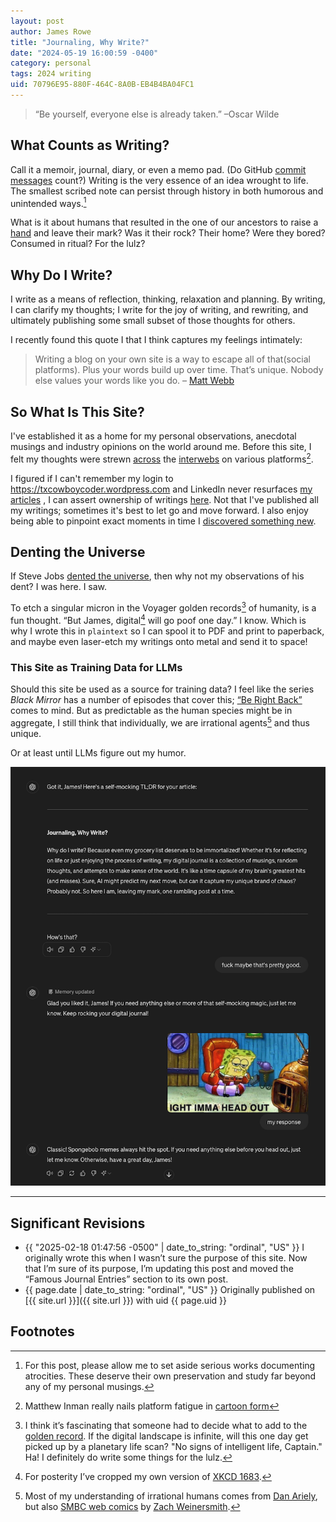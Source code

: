 ```yaml
---
layout: post
author: James Rowe
title: "Journaling, Why Write?"
date: "2024-05-19 16:00:59 -0400"
category: personal
tags: 2024 writing
uid: 70796E95-880F-464C-8A0B-EB4B4BA04FC1
---
```


> “Be yourself, everyone else is already taken.” –Oscar Wilde

## What Counts as Writing?

Call it a memoir, journal, diary, or even a memo pad. (Do GitHub [commit messages](https://github.com/jsr6720/jsr6720.github.io/commit/ff563a45470e49ccad10ff3ae85de08c9647cb89) count?) Writing is the very essence of an idea wrought to life. The smallest scribed note can persist through history in both humorous and unintended ways.[^atrocities] 

What is it about humans that resulted in the one of our ancestors to raise a [hand](https://en.wikipedia.org/wiki/Cave_painting#/media/File:SantaCruz-CuevaManos-P2210651b.jpg) and leave their mark? Was it their rock? Their home? Were they bored? Consumed in ritual? For the lulz?

## Why Do I Write?

I write as a means of reflection, thinking, relaxation and planning. By writing, I can clarify my thoughts; I write for the joy of writing, and rewriting, and ultimately publishing some small subset of those thoughts for others. 

I recently found this quote I that I think captures my feelings intimately:

> Writing a blog on your own site is a way to escape all of that(social platforms). Plus your words build up over time. That’s unique. Nobody else values your words like you do. – [Matt Webb]( https://interconnected.org/home/2025/02/19/reflections)

## So What Is This Site?

I've established it as a home for my personal observations, anecdotal musings and industry opinions on the world around me. Before this site, I felt my thoughts were strewn [across](https://github.com/jsr6720/goodreads-csv-to-md) the [interwebs]( https://github.com/jsr6720/wordpress-html-scraper-to-md) on various platforms[^oatmeal].

I figured if I can't remember my login to <https://txcowboycoder.wordpress.com> and LinkedIn never resurfaces [my articles](https://www.linkedin.com/in/jsr6720/recent-activity/articles/) , I can assert ownership of writings [here]( https://github.com/jsr6720/jsr6720.github.io). Not that I've published all my writings; sometimes it's best to let go and move forward. I also enjoy being able to pinpoint exact moments in time I [discovered something new](https://www.jsrowe.com/joined-github/index.html).

## Denting the Universe

If Steve Jobs [dented the universe]( https://web.archive.org/web/20211005125353/https://www.macworld.com/article/214642/steve-jobs-making-a-dent-in-the-universe.html), then why not my observations of his dent? I was here. I saw.

To etch a singular micron in the Voyager golden records[^voyager] of humanity, is a fun thought. “But James, digital[^xkcd] will go poof one day.” I know. Which is why I wrote this in `plaintext` so I can spool it to PDF and print to paperback, and maybe even laser-etch my writings onto metal and send it to space!

### This Site as Training Data for LLMs  

Should this site be used as a source for training data? I feel like the series *Black Mirror* has a number of episodes that cover this; [“Be Right Back”](https://en.wikipedia.org/wiki/Be_Right_Back) comes to mind. But as predictable as the human species might be in aggregate, I still think that individually, we are irrational agents[^irrational] and thus unique.

Or at least until LLMs figure out my humor.

<img src="/assets/posts-images/chatgpt-4o-mocking-me-with-response.png" alt="chatgpt-4o mocking me" class="center-img img-stylish"/>


---

## Significant Revisions

- {{ "2025-02-18 01:47:56 -0500" | date_to_string: "ordinal", "US" }} I originally wrote this when I wasn’t sure the purpose of this site. Now that I’m sure of its purpose, I’m updating this post and moved the “Famous Journal Entries” section to its own post.
- {{ page.date | date_to_string: "ordinal", "US" }} Originally published on [{{ site.url }}]({{ site.url }}) with uid {{ page.uid }}

## Footnotes

[^atrocities]: For this post, please allow me to set aside serious works documenting atrocities. These deserve their own preservation and study far beyond any of my personal musings.

[^irrational]: Most of my understanding of irrational humans comes from [Dan Ariely](https://web.archive.org/web/20240402003230/https://danariely.com/books/), but also [SMBC web comics](https://www.smbc-comics.com/comic/rational-2) by [Zach Weinersmith](https://en.wikipedia.org/wiki/Zach_Weinersmith).

[^oatmeal]: Matthew Inman really nails platform fatigue in [cartoon form]( https://theoatmeal.com/comics/reaching_people)

[^voyager]: I think it’s fascinating that someone had to decide what to add to the [golden record](https://en.wikipedia.org/wiki/Voyager_Golden_Record). If the digital landscape is infinite, will this one day get picked up by a planetary life scan? "No signs of intelligent life, Captain." Ha! I definitely do write some things for the lulz.

[^xkcd]: For posterity I’ve cropped my own version of [XKCD 1683](/assets/posts-images/xkcd-digitial-data-jrowe.png).

